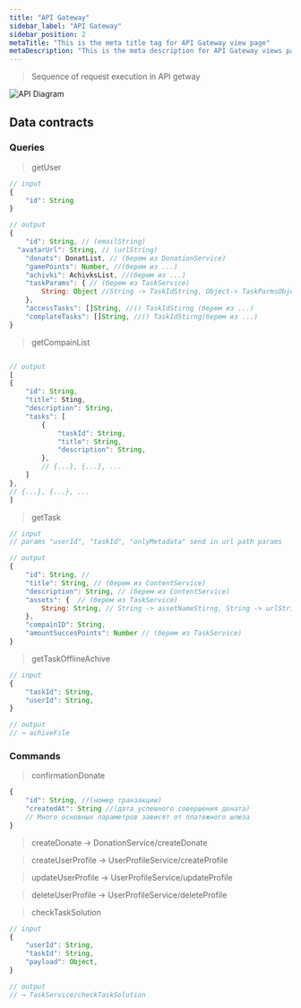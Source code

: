 ```yaml
---
title: "API Gateway"
sidebar_label: "API Gateway"
sidebar_position: 2
metaTitle: "This is the meta title tag for API Gateway view page"
metaDescription: "This is the meta description for API Gateway views page"
---
```


> Sequence of request execution in API getway

![API Diagram](/img/SequenceOfRequestAPIGetway.png)

## Data contracts

### Queries

> getUser

``` javascript
// input
{
	"id": String
}

// output
{
	"id": String, // (emailString)
  "avatarUrl": String, // (urlString)
	"donats": DonatList, // (берем из DonationService)
	"gamePoints": Number, //(берем из ...)
	"achivki": AchivksList, //(берем из ...)
	"taskParams": { // (берем из TaskService)
		String: Object //String -> TaskIdString, Object-> TaskParmsObject
	},
	"accessTasks": []String, //() TaskIdStirng (берем из ...)
	"complateTasks": []String, //() TaskIdStirng(берем из ...)
}

```


> getCompainList

``` javascript

// output
[
{
	"id": String,
	"title": Sting,
	"description": String,
	"tasks": [
		{
			"taskId": String,
			"title": String,
			"description": String,
		},
		// {...}, {...}, ...
	]
},
// {...}, {...}, ...
]

```


> getTask

``` javascript
// input
// params "userId", "taskId", "onlyMetadata" send in url path params

// output
{
	"id": String, //
	"title": String, // (берем из ContentService)
	"description": String, // (берем из ContentService)
	"assets": {  // (берем из TaskService)
		String: String, // String -> assetNameStirng, String -> urlString
	},
	"compainID": String,
	"amountSuccesPoints": Number // (берем из TaskService)
}

```


> getTaskOfflineAchive

``` javascript
// input
{
	"taskId": String,
	"userId": String,
}

// output
// → achiveFile

```

### Commands


> confirmationDonate

``` javascript
{
	"id": String, //(номер транзакции)
	"createdAt": String //(дата успешного совершения доната)
	// Много основных параметров зависят от платежного шлюза
}


```


> createDonate → DonationService/createDonate



> createUserProfile → UserProfileService/createProfile

> updateUserProfile → UserProfileService/updateProfile

> deleteUserProfile → UserProfileService/deleteProfile


> checkTaskSolution

``` javascript
// input
{
	"userId": String,
	"taskId": String,
	"payload": Object,
}

// output
// → TaskService/checkTaskSolution

```
